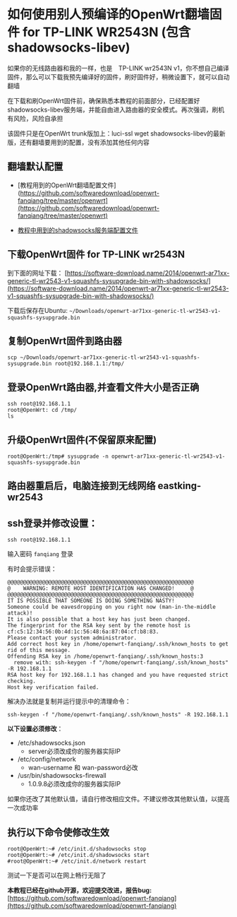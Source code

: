 如何使用别人预编译的OpenWrt翻墙固件 for TP-LINK WR2543N (包含shadowsocks-libev)
=============================

如果你的无线路由器和我的一样，也是　TP-LINK wr2543N v1，你不想自己编译固件，那么可以下载我预先编译好的固件，刷好固件好，稍微设置下，就可以自动翻墙

在下载和刷OpenWrt固件前，确保熟悉本教程的前面部分，已经配置好shadowsocks-libev服务端，并能自由进入路由器的安全模式。再次强调，刷机有风险，风险自承担

该固件只是在OpenWrt trunk版加上：luci-ssl wget shadowsocks-libev的最新版，还有翻墙要用到的配置，没有添加其他任何内容

翻墙默认配置
--------

- [教程用到的OpenWrt翻墙配置文件](https://github.com/softwaredownload/openwrt-fanqiang/tree/master/openwrt](https://github.com/softwaredownload/openwrt-fanqiang/tree/master/openwrt)

- [教程中用到的shadowsocks服务端配置文件](https://github.com/softwaredownload/openwrt-fanqiang/tree/master/ubuntu)

下载OpenWrt固件 for TP-LINK wr2543N
--------

到下面的网址下载：
[https://software-download.name/2014/openwrt-ar71xx-generic-tl-wr2543-v1-squashfs-sysupgrade-bin-with-shadowsocks/](https://software-download.name/2014/openwrt-ar71xx-generic-tl-wr2543-v1-squashfs-sysupgrade-bin-with-shadowsocks/)

下载后保存在Ubuntu: `~/Downloads/openwrt-ar71xx-generic-tl-wr2543-v1-squashfs-sysupgrade.bin`

复制OpenWrt固件到路由器
--------

    scp ~/Downloads/openwrt-ar71xx-generic-tl-wr2543-v1-squashfs-sysupgrade.bin root@192.168.1.1:/tmp/

登录OpenWrt路由器,并查看文件大小是否正确
--------

    ssh root@192.168.1.1
    root@OpenWrt: cd /tmp/
    ls

升级OpenWrt固件(不保留原来配置)
--------

    root@OpenWrt:/tmp# sysupgrade -n openwrt-ar71xx-generic-tl-wr2543-v1-squashfs-sysupgrade.bin

路由器重启后，电脑连接到无线网络 eastking-wr2543
--------

ssh登录并修改设置：
--------

    ssh root@192.168.1.1

输入密码 `fanqiang` 登录

有时会提示错误：

    @@@@@@@@@@@@@@@@@@@@@@@@@@@@@@@@@@@@@@@@@@@@@@@@@@@@@@@@@@@
    @    WARNING: REMOTE HOST IDENTIFICATION HAS CHANGED!     @
    @@@@@@@@@@@@@@@@@@@@@@@@@@@@@@@@@@@@@@@@@@@@@@@@@@@@@@@@@@@
    IT IS POSSIBLE THAT SOMEONE IS DOING SOMETHING NASTY!
    Someone could be eavesdropping on you right now (man-in-the-middle attack)!
    It is also possible that a host key has just been changed.
    The fingerprint for the RSA key sent by the remote host is
    cf:c5:12:34:56:0b:4d:1c:56:48:6a:87:04:cf:b8:83.
    Please contact your system administrator.
    Add correct host key in /home/openwrt-fanqiang/.ssh/known_hosts to get rid of this message.
    Offending RSA key in /home/openwrt-fanqiang/.ssh/known_hosts:3
      remove with: ssh-keygen -f "/home/openwrt-fanqiang/.ssh/known_hosts" -R 192.168.1.1
    RSA host key for 192.168.1.1 has changed and you have requested strict checking.
    Host key verification failed.

解决办法就是复制并运行提示中的清理命令：

    ssh-keygen -f "/home/openwrt-fanqiang/.ssh/known_hosts" -R 192.168.1.1

**以下设置必须修改**：

- /etc/shadowsocks.json 
  - server必须改成你的服务器实际IP
- /etc/config/network
  - wan-username 和 wan-password必改
- /usr/bin/shadowsocks-firewall
  - 1.0.9.8必须改成你的服务器实际IP

如果你还改了其他默认值，请自行修改相应文件。不建议修改其他默认值，以提高一次成功率

执行以下命令使修改生效
--------

    root@OpenWrt:~# /etc/init.d/shadowsocks stop
    root@OpenWrt:~# /etc/init.d/shadowsocks start
    #root@OpenWrt:~# /etc/init.d/network restart

测试一下是否可以在网上畅行无阻了

**本教程已经在github开源，欢迎提交改进，报告bug:**
[https://github.com/softwaredownload/openwrt-fanqiang](https://github.com/softwaredownload/openwrt-fanqiang)
